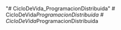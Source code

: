 "# CicloDeVida_ProgramacionDistribuida" 
#   C i c l o D e V i d a _ P r o g r a m a c i o n D i s t r i b u i d a  
 #   C i c l o D e V i d a _ P r o g r a m a c i o n D i s t r i b u i d a  
 